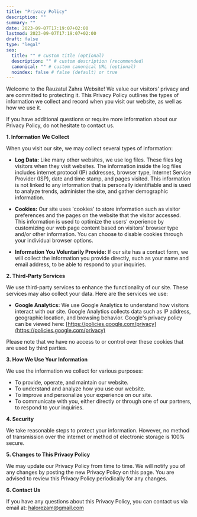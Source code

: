 ```yaml
---
title: "Privacy Policy"
description: ""
summary: ""
date: 2023-09-07T17:19:07+02:00
lastmod: 2023-09-07T17:19:07+02:00
draft: false
type: "legal"
seo:
  title: "" # custom title (optional)
  description: "" # custom description (recommended)
  canonical: "" # custom canonical URL (optional)
  noindex: false # false (default) or true
---
```

Welcome to the Rauzatul Zahra Website\! We value our visitors' privacy and are committed to protecting it. This Privacy Policy outlines the types of information we collect and record when you visit our website, as well as how we use it.

If you have additional questions or require more information about our Privacy Policy, do not hesitate to contact us.

**1. Information We Collect**

When you visit our site, we may collect several types of information:

  * **Log Data:** Like many other websites, we use log files. These files log visitors when they visit websites. The information inside the log files includes internet protocol (IP) addresses, browser type, Internet Service Provider (ISP), date and time stamp, and pages visited. This information is not linked to any information that is personally identifiable and is used to analyze trends, administer the site, and gather demographic information.

  * **Cookies:** Our site uses 'cookies' to store information such as visitor preferences and the pages on the website that the visitor accessed. This information is used to optimize the users' experience by customizing our web page content based on visitors' browser type and/or other information. You can choose to disable cookies through your individual browser options.

  * **Information You Voluntarily Provide:** If our site has a contact form, we will collect the information you provide directly, such as your name and email address, to be able to respond to your inquiries.

**2. Third-Party Services**

We use third-party services to enhance the functionality of our site. These services may also collect your data. Here are the services we use:

  * **Google Analytics:** We use Google Analytics to understand how visitors interact with our site. Google Analytics collects data such as IP address, geographic location, and browsing behavior. Google's privacy policy can be viewed here: [https://policies.google.com/privacy](https://policies.google.com/privacy)

Please note that we have no access to or control over these cookies that are used by third parties.

**3. How We Use Your Information**

We use the information we collect for various purposes:

  * To provide, operate, and maintain our website.
  * To understand and analyze how you use our website.
  * To improve and personalize your experience on our site.
  * To communicate with you, either directly or through one of our partners, to respond to your inquiries.

**4. Security**

We take reasonable steps to protect your information. However, no method of transmission over the internet or method of electronic storage is 100% secure.

**5. Changes to This Privacy Policy**

We may update our Privacy Policy from time to time. We will notify you of any changes by posting the new Privacy Policy on this page. You are advised to review this Privacy Policy periodically for any changes.

**6. Contact Us**

If you have any questions about this Privacy Policy, you can contact us via email at: [halorezam@gmail.com](mailto:halorezam@gmail.com)
